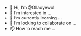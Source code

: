 - 👋 Hi, I’m @Ollaoyewol
- 👀 I’m interested in ...
- 🌱 I’m currently learning ...
- 💞️ I’m looking to collaborate on ...
- 📫 How to reach me ...

<!---
Ollaoyewol/Ollaoyewol is a ✨ special ✨ repository because its `README.md` (this file) appears on your GitHub profile.
You can click the Preview link to take a look at your changes.
--->
